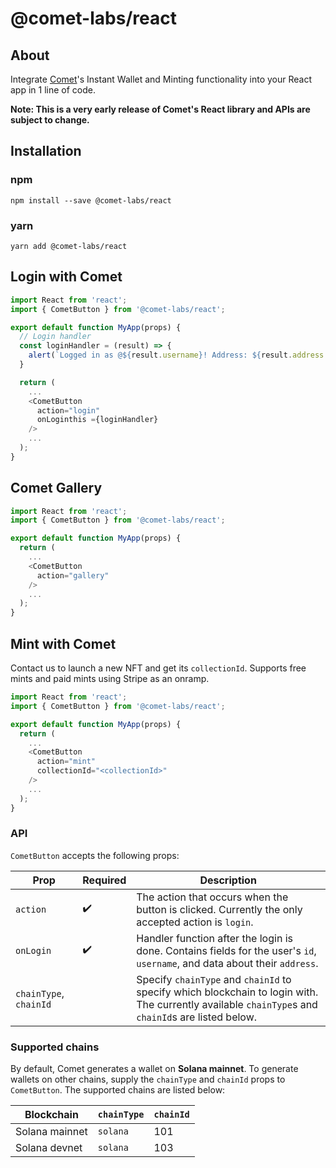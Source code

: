 # @comet-labs/react

## About

Integrate [Comet](https://withcomet.com)'s Instant Wallet and Minting functionality into your React app in 1 line of code.

**Note: This is a very early release of Comet's React library and APIs are subject to change.**

## Installation

### npm
```
npm install --save @comet-labs/react
```

### yarn
```
yarn add @comet-labs/react
```

## Login with Comet

```javascript
import React from 'react';
import { CometButton } from '@comet-labs/react';

export default function MyApp(props) {
  // Login handler
  const loginHandler = (result) => {
    alert(`Logged in as @${result.username}! Address: ${result.address.address}`);
  }

  return (
    ...
    <CometButton
      action="login"
      onLoginthis ={loginHandler}
    />
    ...
  );
}
```

## Comet Gallery

```javascript
import React from 'react';
import { CometButton } from '@comet-labs/react';

export default function MyApp(props) {
  return (
    ...
    <CometButton
      action="gallery"
    />
    ...
  );
}
```

## Mint with Comet

Contact us to launch a new NFT and get its `collectionId`. Supports free mints
and paid mints using Stripe as an onramp.

```javascript
import React from 'react';
import { CometButton } from '@comet-labs/react';

export default function MyApp(props) {
  return (
    ...
    <CometButton
      action="mint"
      collectionId="<collectionId>"
    />
    ...
  );
}
```

### API
`CometButton` accepts the following props:

| Prop | Required | Description |
| --- | --- | --- |
| `action` | :heavy_check_mark: | The action that occurs when the button is clicked. Currently the only accepted action is `login`. |
| `onLogin` | :heavy_check_mark: | Handler function after the login is done. Contains fields for the user's `id`, `username`, and data about their `address`. |
| `chainType`, `chainId` | | Specify `chainType` and `chainId` to specify which blockchain to login with. The currently available `chainType`s and `chainId`s are listed below. |

### Supported chains
By default, Comet generates a wallet on **Solana mainnet**. To generate wallets on other chains, supply the `chainType` and `chainId` props to `CometButton`. The supported chains are listed below:

| Blockchain | `chainType` | `chainId` |
| --- | --- | --- |
| Solana mainnet | `solana` | 101 |
| Solana devnet | `solana` | 103 |
